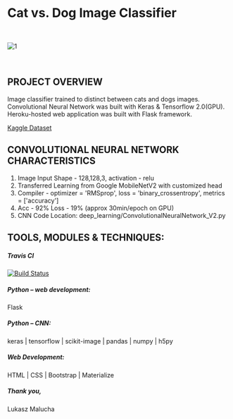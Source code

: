 # Cat vs. Dog Image Classifier

<br>

![1](https://user-images.githubusercontent.com/26208598/60211178-72137d00-9856-11e9-90b6-5a6a29094c0a.PNG)

<br>


## PROJECT OVERVIEW

Image classifier trained to distinct between cats and dogs images. Convolutional Neural Network was built with Keras & Tensorflow 2.0(GPU). 
Heroku-hosted web application was built with Flask framework. <br>

[Kaggle Dataset](https://www.kaggle.com/c/dogs-vs-cats/data)

## CONVOLUTIONAL NEURAL NETWORK CHARACTERISTICS

1. Image Input Shape - 128,128,3, activation - relu
2. Transferred Learning from Google MobileNetV2 with customized head
4. Compiler - optimizer = 'RMSprop', loss = 'binary_crossentropy', metrics = ['accuracy']
5. Acc - 92% Loss - 19% (approx 30min/epoch on GPU)
6. CNN Code Location: deep_learning/ConvolutionalNeuralNetwork_V2.py


## TOOLS, MODULES & TECHNIQUES:

##### Travis CI
[![Build Status](https://travis-ci.com/LukaszMalucha/Cat-vs.-Dog-Classifier.svg?branch=master)](https://travis-ci.com/LukaszMalucha/Cat-vs.-Dog-Classifier)

##### Python – web development:
Flask 
##### Python – CNN:
keras | tensorflow | scikit-image | pandas | numpy | h5py
##### Web Development:
HTML | CSS | Bootstrap | Materialize

##### Thank you,

Lukasz Malucha
